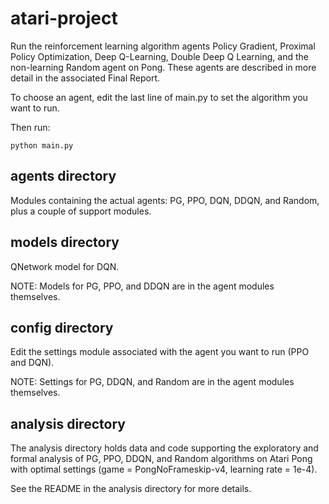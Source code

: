 # atari-project

Run the reinforcement learning algorithm agents Policy Gradient, Proximal Policy Optimization, Deep Q-Learning, Double Deep Q Learning, and the non-learning Random agent on Pong. These agents are described in more detail in the associated Final Report.

To choose an agent, edit the last line of main.py to set the algorithm you want to run.

Then run:
```
python main.py
```

## agents directory

Modules containing the actual agents: PG, PPO, DQN, DDQN, and Random, plus a couple of support modules.

## models directory

QNetwork model for DQN.

NOTE: Models for PG, PPO, and DDQN are in the agent modules themselves.

## config directory

Edit the settings module associated with the agent you want to run (PPO and DQN).

NOTE: Settings for PG, DDQN, and Random are in the agent modules themselves.

## analysis directory

The analysis directory holds data and code supporting the exploratory and formal analysis of PG, PPO, DDQN, and Random algorithms on Atari Pong with optimal settings (game = PongNoFrameskip-v4, learning rate = 1e-4).

See the README in the analysis directory for more details.

